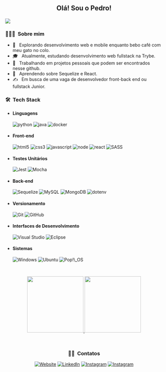 
<h2 align="center"> 
    <p>Olá! Sou o Pedro!</p>
</h2>
    <img src="https://uploads-ssl.webflow.com/59e7cc1c17dc6c00018dca35/59ed44ba36e5a00001691bce_hi.gif">


<h3> 👨🏻‍💻 &nbsp;Sobre mim </h3>

- 🤔 &nbsp; Explorando desenvolvimento web e mobile enquanto bebo café com meu gato no colo.
- 🎓 &nbsp; Atualmente, estudando desenvolvimento web fullstack na Trybe.
- 💼 &nbsp; Trabalhando em projetos pessoais que podem ser encontrados nesse github.
- 🌱 &nbsp; Aprendendo sobre Sequelize e React.
- ✍️ &nbsp; Em busca de uma vaga de desenvolvedor front-back end ou fullstack Junior.

<h3> 🛠 &nbsp;Tech Stack</h3>

- <h4> Linguagens </h4>
  <img src='https://img.shields.io/badge/python-3670A0?style=for-the-badge&logo=python&logoColor=ffdd54' alt='python'/>
  <img src='https://img.shields.io/badge/java-%23ED8B00.svg?style=for-the-badge&logo=java&logoColor=white' alt='java'/>
  <img src='https://img.shields.io/badge/docker-%230db7ed.svg?style=for-the-badge&logo=docker&logoColor=white' alt='docker'/>
  
- <h4> Front-end </h4>
  <img src='https://img.shields.io/badge/html5-%23E34F26.svg?style=for-the-badge&logo=html5&logoColor=white' alt='html5'/>
  <img src='https://img.shields.io/badge/css3-%231572B6.svg?style=for-the-badge&logo=css3&logoColor=white' alt='css3'/>
  <img src='https://img.shields.io/badge/javascript-%23323330.svg?style=for-the-badge&logo=javascript&logoColor=%23F7DF1E' alt='javascript'/>
  <img src='https://img.shields.io/badge/node.js-6DA55F?style=for-the-badge&logo=node.js&logoColor=white' alt='node'/>
  <img src='https://img.shields.io/badge/react-%2320232a.svg?style=for-the-badge&logo=react&logoColor=%2361DAFB' alt='react'/>
  <img src='https://img.shields.io/badge/SASS-hotpink.svg?style=for-the-badge&logo=SASS&logoColor=white' alt='SASS'/>
- <h4> Testes Unitários </h4>
  <img src='https://img.shields.io/badge/-jest-%23C21325?style=for-the-badge&logo=jest&logoColor=white' alt='Jest'/>
  <img src='https://img.shields.io/badge/-mocha-%238D6748?style=for-the-badge&logo=mocha&logoColor=white' alt='Mocha'/>
- <h4> Back-end </h4>
  <img src='https://img.shields.io/badge/Sequelize-52B0E7?style=for-the-badge&logo=Sequelize&logoColor=white' alt='Sequelize'/>
  <img src='https://img.shields.io/badge/mysql-%2300f.svg?style=for-the-badge&logo=mysql&logoColor=white' alt='MySQL'/>
  <img src='https://img.shields.io/badge/MongoDB-%234ea94b.svg?style=for-the-badge&logo=mongodb&logoColor=white' alt='MongoDB'/>
  <img src='https://img.shields.io/badge/.ENV-yellow.svg?style=for-the-badge&logo=dotenv&logoColor=white' alt='dotenv'/>
- <h4> Versionamento </h4>
  <img src='https://img.shields.io/badge/git-%23F05033.svg?style=for-the-badge&logo=git&logoColor=white' alt='Git'/>
  <img src='https://img.shields.io/badge/github-%23121011.svg?style=for-the-badge&logo=github&logoColor=white' alt='GitHub'/>
- <h4> Interfaces de Desenvolvimento </h4>
  <img src='https://img.shields.io/badge/Visual%20Studio-5C2D91.svg?style=for-the-badge&logo=visual-studio&logoColor=white' alt='Visual Studio'/>
  <img src='https://img.shields.io/badge/Eclipse-FE7A16.svg?style=for-the-badge&logo=Eclipse&logoColor=white' alt='Eclipse'/>
- <h4> Sistemas </h4>
  <img src='https://img.shields.io/badge/Windows-0078D6?style=for-the-badge&logo=windows&logoColor=white' alt='Windows'/>
  <img src='https://img.shields.io/badge/Ubuntu-E95420?style=for-the-badge&logo=ubuntu&logoColor=white' alt='Ubuntu'/>
  <img src='https://img.shields.io/badge/Pop!_OS-48B9C7?style=for-the-badge&logo=Pop!_OS&logoColor=white' alt='Pop!\_OS'/>

<br/>
<p align="center">
    <a href="https://github.com/AVS1508" >
      <img height="180em" src="https://github-readme-stats.vercel.app/api?username=PedroSehn&theme=dark&show_icons=true" />
      <img height="180em" src="https://github-readme-stats.vercel.app/api/top-langs/?username=PedroSehn&theme=dark&layout=compact" />
    </a>
</p>
<br/>


<h3 align="center"> 🤝🏻 &nbsp;Contatos </h3>
<p align="center">
<a target="_blank" href="https://pedrosehn.github.io/Portifolio-2022/"><img alt="Website" src="https://img.shields.io/badge/Site%20Pessoal-pedrosehn.github.io/Portifolio2022-important.svg?style=for-the-badge&logo=googlechrome&logoColor=white"></a>
<a href="https://www.linkedin.com/in/pedrosehn/"><img alt="LinkedIn" src="https://img.shields.io/badge/Linkedin-%230077B5.svg?style=for-the-badge&logo=linkedin&logoColor=white"></a>
<a href="https://www.instagram.com/pedro.shu/"><img alt="Instagram" src="https://img.shields.io/badge/Instagram-%23E4405F.svg?style=for-the-badge&logo=Instagram&logoColor=white"></a>
<a href="https://wa.me/5551984574823"><img alt="Instagram" src="https://img.shields.io/badge/WhatsApp-25D366?style=for-the-badge&logo=whatsapp&logoColor=white"></a>
</p>
